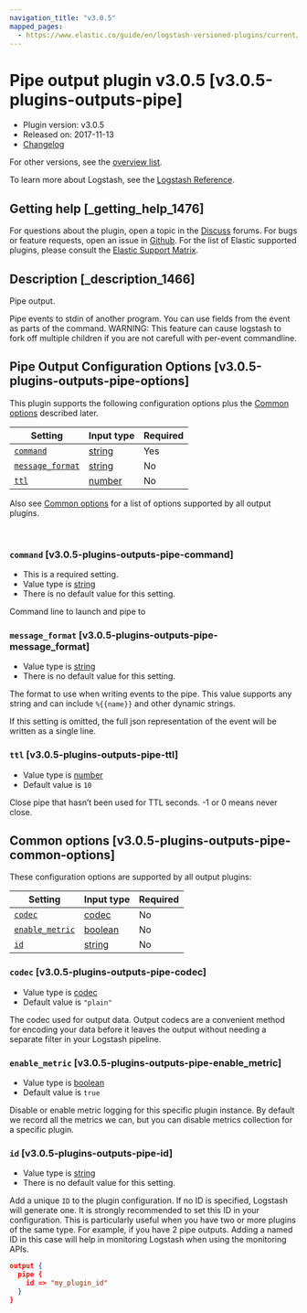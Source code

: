 ```yaml
---
navigation_title: "v3.0.5"
mapped_pages:
  - https://www.elastic.co/guide/en/logstash-versioned-plugins/current/v3.0.5-plugins-outputs-pipe.html
---
```


# Pipe output plugin v3.0.5 [v3.0.5-plugins-outputs-pipe]


* Plugin version: v3.0.5
* Released on: 2017-11-13
* [Changelog](https://github.com/logstash-plugins/logstash-output-pipe/blob/v3.0.5/CHANGELOG.md)

For other versions, see the [overview list](output-pipe-index.md).

To learn more about Logstash, see the [Logstash Reference](logstash://reference/index.md).

## Getting help [_getting_help_1476]

For questions about the plugin, open a topic in the [Discuss](http://discuss.elastic.co) forums. For bugs or feature requests, open an issue in [Github](https://github.com/logstash-plugins/logstash-output-pipe). For the list of Elastic supported plugins, please consult the [Elastic Support Matrix](https://www.elastic.co/support/matrix#matrix_logstash_plugins).


## Description [_description_1466]

Pipe output.

Pipe events to stdin of another program. You can use fields from the event as parts of the command. WARNING: This feature can cause logstash to fork off multiple children if you are not carefull with per-event commandline.


## Pipe Output Configuration Options [v3.0.5-plugins-outputs-pipe-options]

This plugin supports the following configuration options plus the [Common options](v3-0-5-plugins-outputs-pipe.md#v3.0.5-plugins-outputs-pipe-common-options) described later.

| Setting | Input type | Required |
| --- | --- | --- |
| [`command`](v3-0-5-plugins-outputs-pipe.md#v3.0.5-plugins-outputs-pipe-command) | [string](logstash://reference/configuration-file-structure.md#string) | Yes |
| [`message_format`](v3-0-5-plugins-outputs-pipe.md#v3.0.5-plugins-outputs-pipe-message_format) | [string](logstash://reference/configuration-file-structure.md#string) | No |
| [`ttl`](v3-0-5-plugins-outputs-pipe.md#v3.0.5-plugins-outputs-pipe-ttl) | [number](logstash://reference/configuration-file-structure.md#number) | No |

Also see [Common options](v3-0-5-plugins-outputs-pipe.md#v3.0.5-plugins-outputs-pipe-common-options) for a list of options supported by all output plugins.

 

### `command` [v3.0.5-plugins-outputs-pipe-command]

* This is a required setting.
* Value type is [string](logstash://reference/configuration-file-structure.md#string)
* There is no default value for this setting.

Command line to launch and pipe to


### `message_format` [v3.0.5-plugins-outputs-pipe-message_format]

* Value type is [string](logstash://reference/configuration-file-structure.md#string)
* There is no default value for this setting.

The format to use when writing events to the pipe. This value supports any string and can include `%{{name}}` and other dynamic strings.

If this setting is omitted, the full json representation of the event will be written as a single line.


### `ttl` [v3.0.5-plugins-outputs-pipe-ttl]

* Value type is [number](logstash://reference/configuration-file-structure.md#number)
* Default value is `10`

Close pipe that hasn’t been used for TTL seconds. -1 or 0 means never close.



## Common options [v3.0.5-plugins-outputs-pipe-common-options]

These configuration options are supported by all output plugins:

| Setting | Input type | Required |
| --- | --- | --- |
| [`codec`](v3-0-5-plugins-outputs-pipe.md#v3.0.5-plugins-outputs-pipe-codec) | [codec](logstash://reference/configuration-file-structure.md#codec) | No |
| [`enable_metric`](v3-0-5-plugins-outputs-pipe.md#v3.0.5-plugins-outputs-pipe-enable_metric) | [boolean](logstash://reference/configuration-file-structure.md#boolean) | No |
| [`id`](v3-0-5-plugins-outputs-pipe.md#v3.0.5-plugins-outputs-pipe-id) | [string](logstash://reference/configuration-file-structure.md#string) | No |

### `codec` [v3.0.5-plugins-outputs-pipe-codec]

* Value type is [codec](logstash://reference/configuration-file-structure.md#codec)
* Default value is `"plain"`

The codec used for output data. Output codecs are a convenient method for encoding your data before it leaves the output without needing a separate filter in your Logstash pipeline.


### `enable_metric` [v3.0.5-plugins-outputs-pipe-enable_metric]

* Value type is [boolean](logstash://reference/configuration-file-structure.md#boolean)
* Default value is `true`

Disable or enable metric logging for this specific plugin instance. By default we record all the metrics we can, but you can disable metrics collection for a specific plugin.


### `id` [v3.0.5-plugins-outputs-pipe-id]

* Value type is [string](logstash://reference/configuration-file-structure.md#string)
* There is no default value for this setting.

Add a unique `ID` to the plugin configuration. If no ID is specified, Logstash will generate one. It is strongly recommended to set this ID in your configuration. This is particularly useful when you have two or more plugins of the same type. For example, if you have 2 pipe outputs. Adding a named ID in this case will help in monitoring Logstash when using the monitoring APIs.

```json
output {
  pipe {
    id => "my_plugin_id"
  }
}
```



